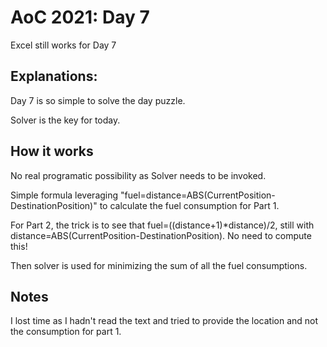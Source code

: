 # AoC 2021: Day 7
Excel still works for Day 7

## Explanations:
Day 7 is so simple to solve the day puzzle.

Solver is the key for today.

## How it works
No real programatic possibility as Solver needs to be invoked.

Simple formula leveraging "fuel=distance=ABS(CurrentPosition-DestinationPosition)" to calculate the fuel consumption for Part 1.

For Part 2, the trick is to see that fuel=((distance+1)\*distance)/2, still with distance=ABS(CurrentPosition-DestinationPosition). No need to compute this!

Then solver is used for minimizing the sum of all the fuel consumptions.

## Notes
I lost time as I hadn't read the text and tried to provide the location and not the consumption for part 1.
